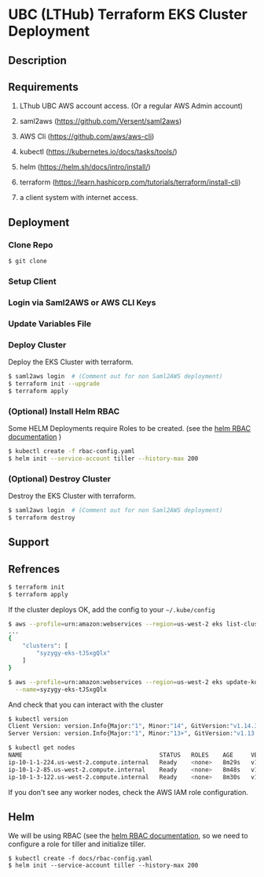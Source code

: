 # UBC (LTHub) Terraform EKS Cluster Deployment

## Description

## Requirements

1. LThub UBC AWS account access. (Or a regular AWS Admin account)

2. saml2aws (https://github.com/Versent/saml2aws)

3. AWS Cli (https://github.com/aws/aws-cli)

4. kubectl (https://kubernetes.io/docs/tasks/tools/)

5. helm (https://helm.sh/docs/intro/install/)

6. terraform (https://learn.hashicorp.com/tutorials/terraform/install-cli)

7. a client system with internet access. 

## Deployment 

### Clone Repo

   ```bash
   $ git clone 
   ```

### Setup Client

### Login via Saml2AWS or AWS CLI Keys

### Update Variables File

### Deploy Cluster

  Deploy the EKS Cluster with terraform.

   ```bash
   $ saml2aws login  # (Comment out for non Saml2AWS deployment) 
   $ terraform init --upgrade
   $ terraform apply
   ```

### (Optional) Install Helm RBAC

 Some HELM Deployments require Roles to be created. (see the [helm RBAC documentation](https://helm.sh/docs/using_helm/#role-based-access-control) )
 
   ```bash
   $ kubectl create -f rbac-config.yaml
   $ helm init --service-account tiller --history-max 200
   ```

### (Optional) Destroy Cluster

  Destroy the EKS Cluster with terraform.

   ```bash
   $ saml2aws login  # (Comment out for non Saml2AWS deployment) 
   $ terraform destroy
   ```

## Support

## Refrences




```bash
$ terraform init
$ terraform apply
```

If the cluster deploys OK, add the config to your `~/.kube/config`

```bash
$ aws --profile=urn:amazon:webservices --region=us-west-2 eks list-clusters
...
{
    "clusters": [
        "syzygy-eks-tJSxgQlx"
    ]
}

$ aws --profile=urn:amazon:webservices --region=us-west-2 eks update-kubeconfig \
  --name=syzygy-eks-tJSxgQlx
```

And check that you can interact with the cluster
```bash
$ kubectl version
Client Version: version.Info{Major:"1", Minor:"14", GitVersion:"v1.14.3", GitCommit:"5e53fd6bc17c0dec8434817e69b04a25d8ae0ff0", GitTreeState:"clean", BuildDate:"2019-06-06T01:44:30Z", GoVersion:"go1.12.5", Compiler:"gc", Platform:"darwin/amd64"}
Server Version: version.Info{Major:"1", Minor:"13+", GitVersion:"v1.13.8-eks-a977ba", GitCommit:"a977bab148535ec195f12edc8720913c7b943f9c", GitTreeState:"clean", BuildDate:"2019-07-29T20:47:04Z", GoVersion:"go1.11.5", Compiler:"gc", Platform:"linux/amd64"}

$ kubectl get nodes
NAME                                       STATUS   ROLES    AGE     VERSION
ip-10-1-1-224.us-west-2.compute.internal   Ready    <none>   8m29s   v1.13.7-eks-c57ff8
ip-10-1-2-85.us-west-2.compute.internal    Ready    <none>   8m48s   v1.13.7-eks-c57ff8
ip-10-1-3-122.us-west-2.compute.internal   Ready    <none>   8m30s   v1.13.7-eks-c57ff8
```

If you don't see any worker nodes, check the AWS IAM role configuration.

## Helm
We will be using RBAC (see the [helm RBAC
documentation](https://helm.sh/docs/using_helm/#role-based-access-control), so
we need to configure a role for tiller and initialize tiller.
```
$ kubectl create -f docs/rbac-config.yaml
$ helm init --service-account tiller --history-max 200
```
